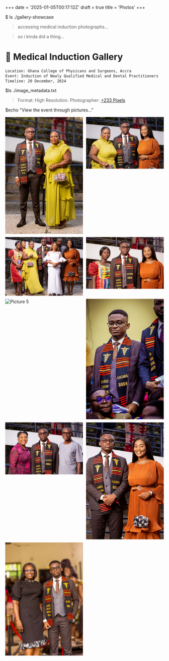 +++
date = '2025-01-05T00:17:12Z'
draft = true
title = 'Photos'
+++

$ ls ./gallery-showcase
> accessing medical induction photographs...

>so i kinda did a thing...
# 📸 Medical Induction Gallery

```shell
Location: Ghana College of Physicans and Surgeons, Accra
Event: Induction of Newly Qualified Medical and Dental Practitioners
Timeline: 20 December, 2024
```

$ls ./image_metadata.txt
> Format: High Resolution.
> Photographer: [+233 Pixels](https://www.instagram.com/plus_233_pixels/)

$echo "View the event through pictures..."
<div style="display: grid; grid-template-columns: repeat(auto-fill, minmax(200px, 1fr)); gap: 10px;">

<img src="/photos/grad1.jpg" alt="Picture 1" style="width: 100%;">
<img src="/photos/grad2.jpg" alt="Picture 2" style="width: 100%;">
<img src="/photos/grad3.jpg" alt="Picture 3" style="width: 100%;">
<img src="/photos/grad4.jpg" alt="Picture 4" style="width: 100%;">
<img src="/photos/grad5.jpg" alt="Picture 5" style="width: 100%;">
<img src="/photos/grad6.jpg" alt="Picture 6" style="width: 100%;">
<img src="/photos/grad7.jpg" alt="Picture 7" style="width: 100%;">
<img src="/photos/grad8.jpg" alt="Picture 8" style="width: 100%;">
<img src="/photos/grad9.jpg" alt="Picture 9" style="width: 100%;">

</div>
